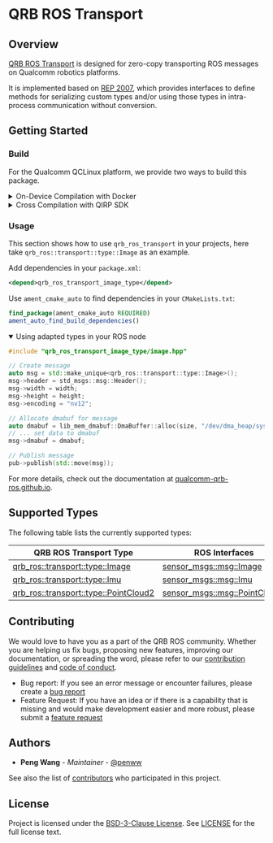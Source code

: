# QRB ROS Transport

## Overview

[QRB ROS Transport](https://github.com/qualcomm-qrb-ros/qrb_ros_transport) is designed for zero-copy transporting ROS messages on Qualcomm robotics platforms.

 It is implemented based on [REP 2007](https://ros.org/reps/rep-2007.html), which provides interfaces to define methods for serializing custom types and/or using those types in intra-process communication without conversion.

## Getting Started

### Build

For the Qualcomm QCLinux platform, we provide two ways to build this package.

<details>
<summary>On-Device Compilation with Docker</summary>

1. Set up the QCLinux Docker environment following the [QRB ROS Docker Setup](https://github.com/qualcomm-qrb-ros/qrb_ros_docker?tab=readme-ov-file#quickstart).

2. Clone and build the source code:

    ```bash
    cd ~/qrb_ros_ws/src/qrb_ros_docker/scripts && \
    bash docker_run_qclinux.sh

    git clone https://github.com/qualcomm-qrb-ros/lib_mem_dmabuf.git
    git clone https://github.com/qualcomm-qrb-ros/qrb_ros_imu.git
    git clone https://github.com/qualcomm-qrb-ros/qrb_ros_transport.git

    colcon build --packages-skip qrb_ros_transport_test
    ```

</details>

<details><summary>Cross Compilation with QIRP SDK</summary>

1. Set up the QIRP SDK environment: Refer to [QRB ROS Documents: Getting Started](https://qualcomm-qrb-ros.github.io/main/getting_started/environment_setup.html).

2. Create a workspace and clone the source code:

    ```bash
    mkdir -p <qirp_decompressed_workspace>/qirp-sdk/ros_ws
    cd <qirp_decompressed_workspace>/qirp-sdk/ros_ws

    git clone https://github.com/qualcomm-qrb-ros/qrb_ros_transport.git
    ```

3. Build the source code with QIRP SDK:

    ```bash
    colcon build --merge-install --packages-skip qrb_ros_transport_test --cmake-args \
      -DPYTHON_EXECUTABLE=${OECORE_NATIVE_SYSROOT}/usr/bin/python3 \
      -DPython3_NumPy_INCLUDE_DIR=${OECORE_NATIVE_SYSROOT}/usr/lib/python3.12/site-packages/numpy/core/include \
      -DPYTHON_SOABI=cpython-312-aarch64-linux-gnu \
      -DCMAKE_MAKE_PROGRAM=/usr/bin/make \
      -DBUILD_TESTING=OFF
    ```

4. Install ROS package to device

   ```bash
   cd install
   tar czvf qrb_ros_transport.tar.gz include lib share
   scp qrb_ros_transport.tar.gz root@[ip-addr]:~
   ssh root@[ip-addr]
   (ssh) mount -o remount,rw /usr
   (ssh) tar --no-same-owner -zxf ~/qrb_ros_transport.tar.gz -C /usr/
   ```

</details>

### Usage

This section shows how to use `qrb_ros_transport` in your projects, here take `qrb_ros::transport::type::Image` as an example.

Add dependencies in your `package.xml`:

```xml
<depend>qrb_ros_transport_image_type</depend>
```

Use `ament_cmake_auto` to find dependencies in your `CMakeLists.txt`:

```cmake
find_package(ament_cmake_auto REQUIRED)
ament_auto_find_build_dependencies()
```

<details open><summary>Using adapted types in your ROS node</summary>

```c++
#include "qrb_ros_transport_image_type/image.hpp"

// Create message
auto msg = std::make_unique<qrb_ros::transport::type::Image>();
msg->header = std_msgs::msg::Header();
msg->width = width;
msg->height = height;
msg->encoding = "nv12";

// Allocate dmabuf for message
auto dmabuf = lib_mem_dmabuf::DmaBuffer::alloc(size, "/dev/dma_heap/system");
// ... set data to dmabuf
msg->dmabuf = dmabuf;

// Publish message
pub->publish(std::move(msg));
```
</details>

For more details, check out the documentation at [qualcomm-qrb-ros.github.io](https://qualcomm-qrb-ros.github.io/).

## Supported Types

The following table lists the currently supported types:

| QRB ROS Transport Type          | ROS Interfaces          |
| ------------------------------- | ----------------------- |
| [qrb_ros::transport::type::Image](./qrb_ros_transport_image_type/include/qrb_ros_transport_image_type/image.hpp) | [sensor_msgs::msg::Image](https://github.com/ros2/common_interfaces/blob/rolling/sensor_msgs/msg/Image.msg) |
| [qrb_ros::transport::type::Imu](./qrb_ros_transport_imu_type/include/qrb_ros_transport_imu_type/imu.hpp) | [sensor_msgs::msg::Imu](https://github.com/ros2/common_interfaces/blob/rolling/sensor_msgs/msg/Imu.msg) |
| [qrb_ros::transport::type::PointCloud2](./qrb_ros_transport_point_cloud2_type/include/qrb_ros_transport_point_cloud2_type/point_cloud2.hpp) | [sensor_msgs::msg::PointCloud2](https://github.com/ros2/common_interfaces/blob/rolling/sensor_msgs/msg/PointCloud2.msg) |

## Contributing

We would love to have you as a part of the QRB ROS community. Whether you are helping us fix bugs, proposing new features, improving our documentation, or spreading the word, please refer to our [contribution guidelines](./CONTRIBUTING.md) and [code of conduct](./CODE_OF_CONDUCT.md).

- Bug report: If you see an error message or encounter failures, please create a [bug report](../../issues)
- Feature Request: If you have an idea or if there is a capability that is missing and would make development easier and more robust, please submit a [feature request](../../issues)

## Authors

* **Peng Wang** - *Maintainer* - [@penww](https://github.com/penww)

See also the list of [contributors](https://github.com/your/project/contributors) who participated in this project.

## License

Project is licensed under the [BSD-3-Clause License](https://spdx.org/licenses/BSD-3-Clause.html). See [LICENSE](./LICENSE) for the full license text.
